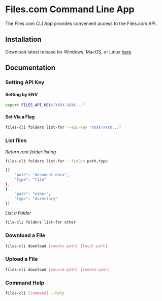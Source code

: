 # Files.com Command Line App

The Files.com CLI App provides convenient access to the Files.com API.

## Installation

Download latest release for Windows, MacOS, or Linux [here](https://github.com/Files-com/files-cli/releases)

## Documentation

### Setting API Key

#### Setting by ENV 

``` sh
export FILES_API_KEY="XXXX-XXXX..."
```

#### Set Via a Flag

```sh 
files-cli folders list-for --api-key "XXXX-XXXX..."
```

### List files

*Return root folder listing*

```sh 
files-cli folders list-for --fields path,type

[{
    "path": "document.docx",
    "type": "file"
},
{
    "path": "other",
    "type": "directory"
}]
```

*List a Folder*

```sh 
file-cli folders list-for other
```

### Download a File

```sh
files-cli download [remote-path] [local-path]
```

### Upload a File

```sh
files-cli download [source-path] [remote-path]
```

### Command Help

```sh
files-cli [command] --help
```
